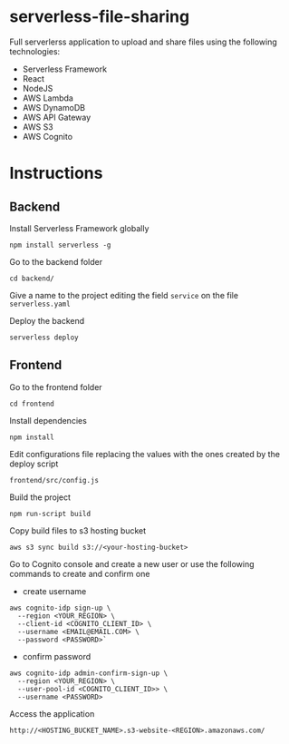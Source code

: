 # serverless-file-sharing
Full serverlerss application to upload and share files using the following technologies:

- Serverless Framework
- React
- NodeJS
- AWS Lambda
- AWS DynamoDB
- AWS API Gateway
- AWS S3
- AWS Cognito

# Instructions

## Backend
Install Serverless Framework globally

`npm install serverless -g`

Go to the backend folder

`cd backend/`

Give a name to the project editing the field `service` on the file `serverless.yaml`

Deploy the backend

`serverless deploy`

## Frontend
Go to the frontend folder

`cd frontend`

Install dependencies

`npm install`

Edit configurations file replacing the values with the ones created by the deploy script

`frontend/src/config.js`

Build the project

`npm run-script build`

Copy build files to s3 hosting bucket

`aws s3 sync build s3://<your-hosting-bucket>`

Go to Cognito console and create a new user or use the following commands to create and confirm one

- create username
```
aws cognito-idp sign-up \
  --region <YOUR_REGION> \
  --client-id <COGNITO_CLIENT_ID> \
  --username <EMAIL@EMAIL.COM> \
  --password <PASSWORD>`
```

- confirm password 
```
aws cognito-idp admin-confirm-sign-up \
  --region <YOUR_REGION> \
  --user-pool-id <COGNITO_CLIENT_ID>> \
  --username <PASSWORD> 
```

Access the application

`http://<HOSTING_BUCKET_NAME>.s3-website-<REGION>.amazonaws.com/`